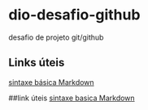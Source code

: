 # dio-desafio-github
desafio de projeto git/github

## Links úteis 
[sintaxe básica Markdown](https://www.markdownguide.org/)

##link úteis
[sintaxe basica Markdown](https://www.markdownguide.org/getting-started/)
